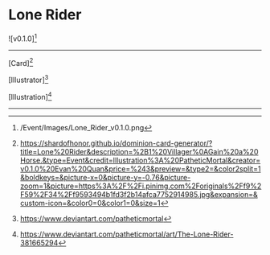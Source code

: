 # Lone Rider

![v0.1.0][^v0.1.0]

---

[Card][^Card]

[Illustrator][^Illustrator]

[Illustration][^Illustration]

---

[^Card]: https://shardofhonor.github.io/dominion-card-generator/?title=Lone%20Rider&description=%2B1%20Villager%0AGain%20a%20Horse.&type=Event&credit=Illustration%3A%20PatheticMortal&creator=v0.1.0%20Evan%20Quan&price=%243&preview=&type2=&color2split=1&boldkeys=&picture-x=0&picture-y=-0.76&picture-zoom=1&picture=https%3A%2F%2Fi.pinimg.com%2Foriginals%2Ff9%2F59%2F34%2Ff9593494b1fd3f2b14afca7752914985.jpg&expansion=&custom-icon=&color0=0&color1=0&size=1
[^Illustrator]: https://www.deviantart.com/patheticmortal
[^Illustration]: https://www.deviantart.com/patheticmortal/art/The-Lone-Rider-381665294
[^v0.1.0]: /Event/Images/Lone_Rider_v0.1.0.png

